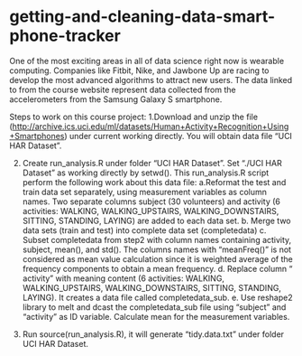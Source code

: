 # getting-and-cleaning-data-smart-phone-tracker

One of the most exciting areas in all of data science right now is wearable computing. Companies like Fitbit, Nike, and Jawbone Up are racing to develop the most advanced algorithms to attract new users. The data linked to from the course website represent data collected from the accelerometers from the Samsung Galaxy S smartphone. 

Steps to work on this course project:
1.Download and unzip the file (http://archive.ics.uci.edu/ml/datasets/Human+Activity+Recognition+Using+Smartphones) under current working directly. You will obtain data file “UCI HAR Dataset”.

2. Create run_analysis.R under folder “UCI HAR Dataset”. Set “./UCI HAR Dataset” as working directly by setwd().
This run_analysis.R script perform the following work about this data file:
a.Reformat the test and train data set separately, using measurement variables as column names. Two separate columns subject (30 volunteers) and activity (6 activities: WALKING, WALKING_UPSTAIRS, WALKING_DOWNSTAIRS, SITTING, STANDING, LAYING) are added to each data set.
b. Merge two data sets (train and test) into complete data set (completedata)
c. Subset completedata from step2 with column names containing activity, subject, mean(), and std(). The columns names with “meanFreq()” is not considered as mean value calculation since it is weighted average of the frequency components to obtain a mean frequency.
d. Replace column “ activity” with meaning content (6 activities: WALKING, WALKING_UPSTAIRS, WALKING_DOWNSTAIRS, SITTING, STANDING, LAYING). It creates a data file called completedata_sub.
e. Use reshape2 library to melt and dcast the completedata_sub file using “subject” and “activity” as ID variable. Calculate mean for the measurement variables. 


3. Run source(run_analysis.R), it will generate “tidy.data.txt” under folder UCI HAR Dataset.



